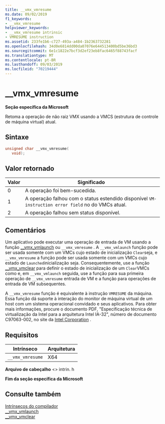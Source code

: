 ```yaml
---
title: __vmx_vmresume
ms.date: 09/02/2019
f1_keywords:
- __vmx_vmresume
helpviewer_keywords:
- __vmx_vmresume intrinsic
- VMRESUME instruction
ms.assetid: 233fe1b6-c727-493a-a484-1b2363732281
ms.openlocfilehash: 34d0e6814dd00da07076e644513400bd5be36bd3
ms.sourcegitcommit: 6e1c1822e7bcf3d2ef23eb8fac6465f88743facf
ms.translationtype: MT
ms.contentlocale: pt-BR
ms.lasthandoff: 09/03/2019
ms.locfileid: "70219444"
---
```

# <a name="__vmx_vmresume"></a>__vmx_vmresume

**Seção específica da Microsoft**

Retoma a operação de não raiz VMX usando a VMCS (estrutura de controle de máquina virtual) atual.

## <a name="syntax"></a>Sintaxe

```C
unsigned char __vmx_vmresume(
   void);
```

## <a name="return-value"></a>Valor retornado

|Valor|Significado|
|-----------|-------------|
|0|A operação foi bem-sucedida.|
|1|A operação falhou com o status estendido disponível `VM-instruction error field` no do VMCs atual.|
|2|A operação falhou sem status disponível.|

## <a name="remarks"></a>Comentários

Um aplicativo pode executar uma operação de entrada de VM usando a função [__vmx_vmlaunch](../intrinsics/vmx-vmlaunch.md) ou `__vmx_vmresume` . A `__vmx_vmlaunch` função pode ser usada somente com um VMCs cujo estado de inicialização `Clear`seja, e `__vmx_vmresume` a função pode ser usada somente com um VMCs cujo estado de `Launched`inicialização seja. Consequentemente, use a função [__vmx_vmclear](../intrinsics/vmx-vmclear.md) para definir o estado de inicialização de um `Clear`VMCs como e, em `__vmx_vmlaunch` seguida, use a função para sua primeira operação de `__vmx_vmresume` entrada de VM e a função para operações de entrada de VM subsequentes.

A `__vmx_vmresume` função é equivalente à instrução `VMRESUME` da máquina. Essa função dá suporte à interação do monitor de máquina virtual de um host com um sistema operacional convidado e seus aplicativos. Para obter mais informações, procure o documento PDF, "Especificação técnica de virtualização da Intel para a arquitetura Intel IA-32", número de documento C97063-002, no site da [Intel Corporation](https://software.intel.com/articles/intel-sdm) .

## <a name="requirements"></a>Requisitos

|Intrínseco|Arquitetura|
|---------------|------------------|
|`__vmx_vmresume`|X64|

**Arquivo de cabeçalho** \<> intrin. h

**Fim da seção específica da Microsoft**

## <a name="see-also"></a>Consulte também

[Intrínsecos do compilador](../intrinsics/compiler-intrinsics.md)\
[__vmx_vmlaunch](../intrinsics/vmx-vmlaunch.md)\
[__vmx_vmclear](../intrinsics/vmx-vmclear.md)
